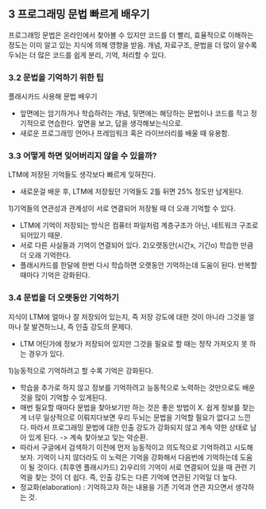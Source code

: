 ## 3 프로그래밍 문법 빠르게 배우기
 프로그래밍 문법은 온라인에서 찾아볼 수 있지만 코드를 더 빨리, 효율적으로 이해하는 정도는 이미 알고 있는 지식에 의해 영향을 받음.
 개념, 자료구조, 문법을 더 많이 알수록 두뇌는 더 많은 코드를 쉽게 분리, 기억, 처리할 수 있다.

### 3.2 문법을 기억하기 위한 팁
 플래시카드 사용해 문법 배우기
 - 앞면에는 암기하거나 학습하려는 개념, 뒷면에는 해당하는 문법이나 코드를 적고 정기적으로 연습한다. 앞면을 보고, 답을 생각해보는식으로.
 - 새로운 프로그래밍 언어나 프레임워크 혹은 라이브러리를 배울 때 유용함.

### 3.3 어떻게 하면 잊어버리지 않을 수 있을까?
LTM에 저장된 기억들도 생각보다 빠르게 잊혀진다.
 - 새로운걸 배운 후, LTM에 저장됬던 기억들도 2틀 뒤면 25% 정도만 남게된다.
 
 1)기억들의 연관성과 관계성이 서로 연결되어 저장될 때 더 오래 기억할 수 있다.
 - LTM에 기억이 저장되는 방식은 컴퓨터 파일처럼 계층구조가 아닌, 네트워크 구조로 되어있기 때문.
 - 서로 다른 사실들과 기억이 연결되어 있다.
 2)오랫동안(시간x, 기간o) 학습한 만큼 더 오래 기억한다.
 - 플래시카드를 한달에 한번 다시 학습하면 오랫동안 기억하는데 도움이 된다. 반복할 때마다 기억은 강화된다.

### 3.4 문법을 더 오랫동안 기억하기
 지식이 LTM에 얼마나 잘 저장되어 있는지, 즉 저장 강도에 대한 것이 아니라 그것을 얼마나 잘 발견하느냐, 즉 인출 강도의 문제다.
 - LTM 어딘가에 정보가 저장되어 있지만 그것을 필요로 할 때는 정작 가져오지 못 하는 경우가 있다.
 
 1)능동적으로 기억하려고 할 수록 기억은 강화된다.
 - 학습을 추가로 하지 않고 정보를 기억하려고 능동적으로 노력하는 것만으로도 배운 것을 많이 기억할 수 있게된다.
 - 매번 필요할 때마다 문법을 찾아보기만 하는 것은 좋은 방법이 X. 쉽게 정보를 찾는게 너무 일상적으로 이뤄지다보면 우리 두뇌는 문법을 기억할 필요가 없다고 느낀다. 따라서 프로그래밍 문법에 대한 인출 강도가 강화되지 않고 계속 약한 상태로 남아 있게 된다.
	-> 계속 찾아보고 잊는 악순환.
 - 따라서 구글에서 검색하기 이전에 먼저 능동적이고 의도적으로 기억하려고 시도해보자. 기억이 나지 않더라도 이 노력은 기억을 강화해서 다음번에 기억하는데 도움이 될 것이다. (최후엔 플래시카드)
 2)우리의 기억이 서로 연결되어 있을 때 관련 기억을 찾는 것이 더 쉽다. 즉, 인출 강도는 다른 기억에 연관된 기억일 더 높다.
 - 정교화(elaboration) : 기억하고자 하는 내용을 기존 기억과 연관 지으면서 생각하는 것.
 